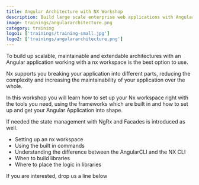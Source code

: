 ```yaml
---
title: Angular Architecture with NX Workshop
description: Build large scale enterprise web applications with Angular and NX.
image: trainings/angulararchitecture.png
category: training
logo1: ['trainings/training-small.jpg']
logo2: ['trainings/angulararchitecture.png']
---
```


To build up scalable, maintainable and extendable architectures with an Angular application working with a nx workspace is the best option to use.

Nx supports you breaking your application into different parts, reducing the complexity and increasing the maintainability of your application over the whole.

In this workshop you will learn how to set up your Nx workspace right with the tools you need, using the frameworks which are built in and how to set up and get your Angular Application into shape.

If needed the state management with NgRx and Facades is introduced as well.

- Setting up an nx workspace
- Using the built in commands
- Understanding the difference between the AngularCLI and the NX CLI
- When to build libraries
- Where to place the logic in libraries

If you are interested, drop us a line below
